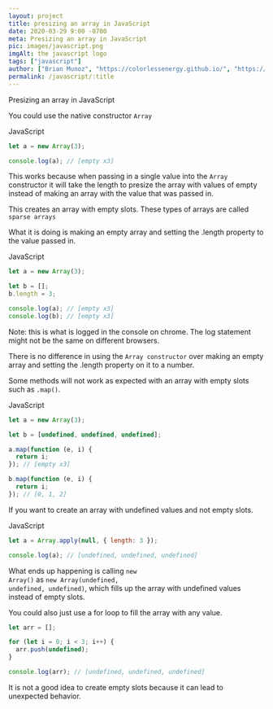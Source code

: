 ```yaml
---
layout: project
title: presizing an array in JavaScript
date: 2020-03-29 9:00 -0700
meta: Presizing an array in JavaScript
pic: images/javascript.png
imgAlt: the javascript logo
tags: ["javascript"]
author: ["Brian Munoz", "https://colorlessenergy.github.io/", "https://github.com/colorlessenergy"]
permalink: /javascript/:title
---
```


Presizing an array in JavaScript

You could use the native constructor <code class="highlight__code">Array</code>

<p class="highlight__file-desc">JavaScript</p>

```javascript
let a = new Array(3);

console.log(a); // [empty x3]
```

This works because when passing in a single value into the <code class="highlight__code">Array</code> constructor it will take the length to presize the array with values of empty instead of making an array with the value that was passed in.

This creates an array with empty slots. These types of arrays are called <code class="highlight__code">sparse arrays</code>

What it is doing is making an empty array and setting the .length property to the value passed in.

<p class="highlight__file-desc">JavaScript</p>

```javascript
let a = new Array(3);

let b = [];
b.length = 3;

console.log(a); // [empty x3]
console.log(b); // [empty x3]
```

Note: this is what is logged in the console on chrome. The log statement might not be the same on different browsers.

There is no difference in using the <code class="highlight__code">Array constructor</code> over making an empty array and setting the .length property on it to a number.

Some methods will not work as expected with an array with empty slots such as <code class="highlight__code">.map()</code>.

<p class="highlight__file-desc">JavaScript</p>

```javascript
let a = new Array(3);

let b = [undefined, undefined, undefined];

a.map(function (e, i) {
  return i;
}); // [empty x3]

b.map(function (e, i) {
  return i;
}); // [0, 1, 2]
```

If you want to create an array with undefined values and not empty slots.

<p class="highlight__file-desc">JavaScript</p>

```javascript
let a = Array.apply(null, { length: 3 });

console.log(a); // [undefined, undefined, undefined]
```

What ends up happening is calling <code class="highlight__code">new Array()</code> as <code class="highlight__code">new Array(undefined, undefined, undefined)</code>, which fills up the array with undefined values instead of empty slots.

You could also just use a for loop to fill the array with any value.

```javascript
let arr = [];

for (let i = 0; i < 3; i++) {
  arr.push(undefined);
}

console.log(arr); // [undefined, undefined, undefined]
```

It is not a good idea to create empty slots because it can lead to unexpected behavior.

